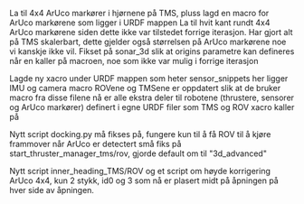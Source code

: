 La til 4x4 ArUco markører i hjørnene på TMS, pluss lagd en macro for ArUco markørene som ligger i URDF mappen
La til hvit kant rundt 4x4 ArUco markørene siden dette ikke var tilstedet forrige iterasjon.
Har gjort alt på TMS skalerbart, dette gjelder også størrelsen på ArUco markørene noe vi kanskje ikke vil.
Fikset på sonar_3d slik at origins parametre kan defineres når en kaller på macroen, noe som ikke var mulig i forrige iterasjon

Lagde ny xacro under URDF mappen som heter sensor_snippets
her ligger IMU og camera macro
ROVene og TMSene er oppdatert slik at de bruker macro fra disse filene
nå er alle ekstra deler til robotene (thrustere, sensorer og ArUco markører) definert i egne URDF filer som TMS og ROV xacro kaller på

Nytt script docking.py
må fikses på, fungere kun til å få ROV til å kjøre frammover når ArUco er detectert
små fiks på start_thruster_manager_tms/rov, gjorde default om til "3d_advanced"

Nytt script inner_heading_TMS/ROV og et script om høyde korrigering
ArUco 4x4, kun 2 stykk, id0 og 3 som nå er plasert midt på åpningen på hver side av åpningen.
